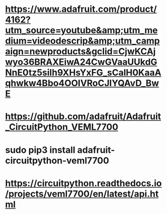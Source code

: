 

# https://www.adafruit.com/product/4162?utm_source=youtube&amp;utm_medium=videodescrip&amp;utm_campaign=newproducts&gclid=CjwKCAjwyo36BRAXEiwA24CwGVaaUUkdGNnE0tz5silh9XHsYxFG_sCalH0KaaAqhwkw4Bbo4OOIVRoCJlYQAvD_BwE
# https://github.com/adafruit/Adafruit_CircuitPython_VEML7700
# sudo pip3 install adafruit-circuitpython-veml7700
# https://circuitpython.readthedocs.io/projects/veml7700/en/latest/api.html
